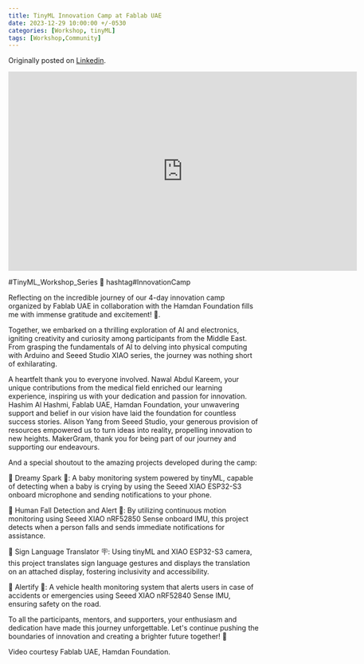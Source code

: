 ```yaml
---
title: TinyML Innovation Camp at Fablab UAE
date: 2023-12-29 10:00:00 +/-0530
categories: [Workshop, tinyML]
tags: [Workshop,Community]
---
```



Originally posted on [Linkedin](https://www.linkedin.com/posts/salmanfarisvp_tinymlabrworkshopabrseries-innovationcamp-activity-7179346137559019521--prl?utm_source=share&utm_medium=member_desktop).


<iframe width="700" height="400" src="https://www.youtube.com/embed/GMfOwcv4Jc8?si=Zgft1qfrMVWy7t_2" title="YouTube video player" frameborder="0" allow="accelerometer; autoplay; clipboard-write; encrypted-media; gyroscope; picture-in-picture; web-share" referrerpolicy="strict-origin-when-cross-origin" allowfullscreen></iframe>

#TinyML_Workshop_Series 🚀 hashtag#InnovationCamp

Reflecting on the incredible journey of our 4-day innovation camp organized by Fablab UAE in collaboration with the Hamdan Foundation fills me with immense gratitude and excitement! 🤗.

Together, we embarked on a thrilling exploration of AI and electronics, igniting creativity and curiosity among participants from the Middle East. From grasping the fundamentals of AI to delving into physical computing with Arduino and Seeed Studio XIAO series, the journey was nothing short of exhilarating.

A heartfelt thank you to everyone involved. Nawal Abdul Kareem, your unique contributions from the medical field enriched our learning experience, inspiring us with your dedication and passion for innovation. Hashim Al Hashmi, Fablab UAE, Hamdan Foundation, your unwavering support and belief in our vision have laid the foundation for countless success stories. Alison Yang from Seeed Studio, your generous provision of resources empowered us to turn ideas into reality, propelling innovation to new heights. MakerGram, thank you for being part of our journey and supporting our endeavours.

And a special shoutout to the amazing projects developed during the camp:

🌟 Dreamy Spark 👶: A baby monitoring system powered by tinyML, capable of detecting when a baby is crying by using the Seeed XIAO ESP32-S3 onboard microphone and sending notifications to your phone.

🌟 Human Fall Detection and Alert 🚨: By utilizing continuous motion monitoring using Seeed XIAO nRF52850 Sense onboard IMU, this project detects when a person falls and sends immediate notifications for assistance.

🌟 Sign Language Translator 🪧: Using tinyML and XIAO ESP32-S3 camera, this project translates sign language gestures and displays the translation on an attached display, fostering inclusivity and accessibility.

🌟 Alertify 🚗: A vehicle health monitoring system that alerts users in case of accidents or emergencies using Seeed XIAO nRF52840 Sense IMU, ensuring safety on the road.

To all the participants, mentors, and supporters, your enthusiasm and dedication have made this journey unforgettable. Let's continue pushing the boundaries of innovation and creating a brighter future together! 🎉

Video courtesy Fablab UAE, Hamdan Foundation.